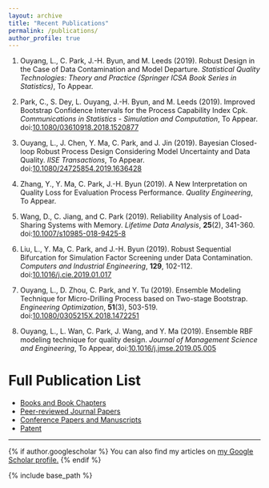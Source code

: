 ```yaml
---
layout: archive
title: "Recent Publications"
permalink: /publications/
author_profile: true
---
```


1. Ouyang, L., C. Park, J.-H. Byun, and M. Leeds (2019). Robust Design in the Case of Data Contamination and Model Departure. 
_Statistical Quality Technologies: Theory and Practice (Springer ICSA Book Series in Statistics)_, To Appear.  

1. Park, C., S. Dey, L. Ouyang, J.-H. Byun, and M. Leeds (2019). 
Improved Bootstrap Confidence Intervals for the Process Capability Index Cpk. 
_Communications in Statistics - Simulation and Computation_, 
To Appear. 
doi:[10.1080/03610918.2018.1520877](https://doi.org/10.1080/03610918.2018.1520877)

1. Ouyang, L., J. Chen, Y. Ma, C. Park, and J. Jin (2019). 
Bayesian Closed-loop Robust Process Design Considering Model Uncertainty and Data Quality. 
_IISE Transactions_, 
To Appear. 
doi:[10.1080/24725854.2019.1636428](https://doi.org/10.1080/24725854.2019.1636428)

1. Zhang, Y., Y. Ma, C. Park, J.-H. Byun (2019). 
 A New Interpretation on Quality Loss for Evaluation Process Performance. 
_Quality Engineering_, To Appear.

1.  Wang, D., C. Jiang, and C. Park (2019). 
Reliability Analysis of Load-Sharing Systems with Memory. 
_Lifetime Data Analysis_,  **25**(2), 341-360. 
doi:[10.1007/s10985-018-9425-8](https://doi.org/10.1007/s10985-018-9425-8)

1.  Liu, L., Y. Ma, C. Park, and J.-H. Byun (2019). 
Robust Sequential Bifurcation for Simulation Factor Screening under Data Contamination.
_Computers and Industrial Engineering_, **129**, 102-112. 
doi:[10.1016/j.cie.2019.01.017](https://doi.org/10.1016/j.cie.2019.01.017)

1. Ouyang, L., D. Zhou, C. Park, and  Y. Tu (2019). 
Ensemble Modeling Technique for Micro-Drilling Process based on Two-stage Bootstrap. 
_Engineering Optimization_, **51**(3), 503-519. 
doi:[10.1080/0305215X.2018.1472251](https://doi.org/10.1080/0305215X.2018.1472251)

1. Ouyang, L., L. Wan, C. Park, J. Wang, and Y. Ma (2019). 
Ensemble RBF modeling technique for quality design. 
_Journal of Management Science and Engineering_, To Appear, 
doi:[10.1016/j.jmse.2019.05.005](https://doi.org/10.1016/j.jmse.2019.05.005)



Full Publication List 
======
+ [Books and Book Chapters](/publications/pub-book)
+ [Peer-reviewed Journal Papers](/publications/pub-journal)
+ [Conference Papers and Manuscripts](/publications/pub-conf)
+ [Patent](/publications/pub-patent)








---
{% if author.googlescholar %}
  You can also find my articles on <u><a href="{{author.googlescholar}}">my Google Scholar profile</a>.</u>
{% endif %}

{% include base_path %}
